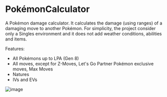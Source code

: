 # PokémonCalculator

A Pokémon damage calculator. It calculates the damage (using ranges) of a damaging move to another Pokémon.
For simplicity, the project consider only a Singles environment and it does not add weather conditions, abilities and items.

Features:
- All Pokémons up to LPA (Gen 8)
- All moves, except for Z-Moves, Let's Go Partner Pokémon exclusive moves, Max Moves
- Natures
- IVs and EVs

![image](https://github.com/davidegiordano/PokemonCalculator/assets/38279293/fcd87455-02e2-472c-840f-925f1578ff53)

